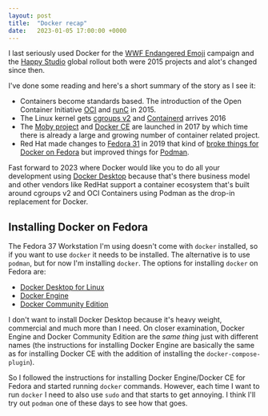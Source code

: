 ```yaml
---
layout: post
title:  "Docker recap"
date:   2023-01-05 17:00:00 +0000
---
```


I last seriously used Docker for the [WWF Endangered Emoji](https://slate.com/human-interest/2015/05/wwf-endangered-emoji-saving-endangered-animals-using-emoji-tweets.html) campaign and the [Happy Studio](https://www.campaignlive.com/article/mcdonalds-happy-studio-r-ga-london/1370520) global rollout both were 2015 projects and alot's changed since then.

I've done some reading and here's a short summary of the story as I see it:
* Containers become standards based. The introduction of the Open Container Initiative [OCI](https://opencontainers.org/) and [runC](https://www.docker.com/blog/runc/) in 2015.
* The Linux kernel gets [cgroups v2](https://en.wikipedia.org/wiki/Cgroups) and [Containerd](https://www.docker.com/blog/introducing-containerd/) arrives 2016
* The [Moby project](https://www.docker.com/blog/introducing-the-moby-project/) and [Docker CE](https://docker-docs.netlify.app/release-notes/docker-ce/#17030-ce-2017-03-01) are launched in 2017 by which time there is already a large and growing number of container related project.
* Red Hat made changes to [Fedora 31](https://www.redhat.com/sysadmin/fedora-31-control-group-v2) in 2019 that kind of [broke things for Docker on Fedora](https://fedoramagazine.org/docker-and-fedora-32/) but improved things for [Podman](https://www.redhat.com/en/topics/containers/what-is-podman).

Fast forward to 2023 where Docker would like you to do all your development using [Docker Desktop](https://www.docker.com/products/docker-desktop/alternatives/) because that's there business model and other vendors like RedHat support a container ecosystem that's built around cgroups v2 and OCI Containers using Podman as the drop-in replacement for Docker.

## Installing Docker on Fedora
The Fedora 37 Workstation I'm using doesn't come with `docker` installed, so if you want to use `docker` it needs to be installed. The alternative is to use `podman`, but for now I'm installing `docker`. The options for installing `docker` on Fedora are:
* [Docker Desktop for Linux](https://docs.docker.com/desktop/install/linux-install/)
* [Docker Engine](https://docs.docker.com/engine/install/fedora/)
* [Docker Community Edition](https://developer.fedoraproject.org/tools/docker/docker-installation.html)

I don't want to install Docker Desktop because it's heavy weight, commercial and much more than I need. On closer examination, Docker Engine and Docker Community Edition are the _same thing_ just with different names (the instructions for installing Docker Engine are basically the same as for installing Docker CE with the addition of installing the `docker-compose-plugin`).

So I followed the instructions for installing Docker Engine/Docker CE for Fedora and started running `docker` commands. However, each time I want to run `docker` I need to also use `sudo` and that starts to get annoying. I think I'll try out `podman` one of these days to see how that goes.
